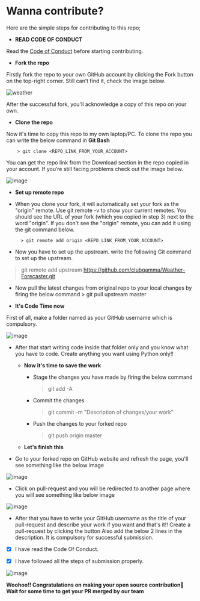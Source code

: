 # Wanna contribute?
 
Here are the simple steps for contributing to this repo;

- **READ CODE OF CONDUCT**

Read the [Code of Conduct](https://github.com/clubgamma/code-of-conduct) before starting contributing.

- **Fork the repo**

Firstly fork the repo to your own GitHub account by clicking the Fork button on the top-right corner. Still can’t find it, check the image below.


![weather](https://user-images.githubusercontent.com/52206701/94161875-c7986880-fea3-11ea-8bef-9919cd9d97df.PNG)


After the successful fork, you'll acknowledge a copy of this repo on your own.
 
  - **Clone the repo**
  
Now it's time to copy this repo to my own laptop/PC. To clone the repo you can write the below command in **Git Bash**

        > git clone <REPO_LINK_FROM_YOUR_ACCOUNT>
    
You can get the repo link from the Download section in the repo copied in your account. If you’re still facing problems check out the image below.


![image](https://user-images.githubusercontent.com/52206701/94184635-d42bb980-fec1-11ea-87d8-5a60239362f9.png)


  - **Set up remote repo**

- When you clone your fork, it will automatically set your fork as the "origin" remote. Use git remote -v to show your current remotes. You should see the URL of your fork (which you copied in step 3) next to the word "origin". 
If you don't see the "origin" remote, you can add it using the git command below.

        > git remote add origin <REPO_LINK_FROM_YOUR_ACCOUNT>

- Now you have to set up the upstream. write the following Git command to set up the upstream.
> git remote add upstream  https://github.com/clubgamma/Weather-Forecaster.git
 
- Now pull the latest changes from original repo to your local changes by firing the below command
        > git pull upstream master
  
- **It's Code Time now**
  
First of all, make a folder named as your GitHub username which is compulsory. 


![image](https://user-images.githubusercontent.com/52206701/94184858-2a006180-fec2-11ea-9bdc-8bec3d3d1f72.png)


- After that start writing code inside that folder only and you know what you have to code. Create anything you want using Python only!!

   - **Now it's time to save the work**

      - Stage the changes you have made by firing the below command
        > git add -A
      - Commit the changes 
        > git commit -m "Description of changes/your work"
      - Push the changes to your forked repo
        > git push origin master
        
  - **Let's finish this**
- Go to your forked repo on GitHub website and refresh the page, you'll see something like the below image


![image](https://user-images.githubusercontent.com/52206701/94185006-6633c200-fec2-11ea-9cb8-d3efd2713d20.png)


- Click on pull-request and you will be redirected to another page where you will see something like below image 


![image](https://user-images.githubusercontent.com/52206701/94185055-73e94780-fec2-11ea-8bcf-8eb838a2fad2.png)

  
- After that you have to write your GitHub username as the title of your pull-request and describe your work if you want and that's it!! Create a pull-request by clicking the button
Also add the below 2 lines in the description. It is compulsory for successful submission.

 - [X] I have read the Code Of Conduct.
        
 - [X] I have followed all the steps of submission properly.
 
        
![image](https://user-images.githubusercontent.com/52206701/94185097-81063680-fec2-11ea-8fbc-766fbb363e73.png)


**Woohoo!! Congratulations on making your open source contribution🎉**
**Wait for some time to get your PR merged by our team**
